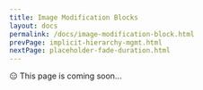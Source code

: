 ```yaml
---
title: Image Modification Blocks
layout: docs
permalink: /docs/image-modification-block.html
prevPage: implicit-hierarchy-mgmt.html
nextPage: placeholder-fade-duration.html
---
```


<div class = "warning">😑 This page is coming soon...</div>